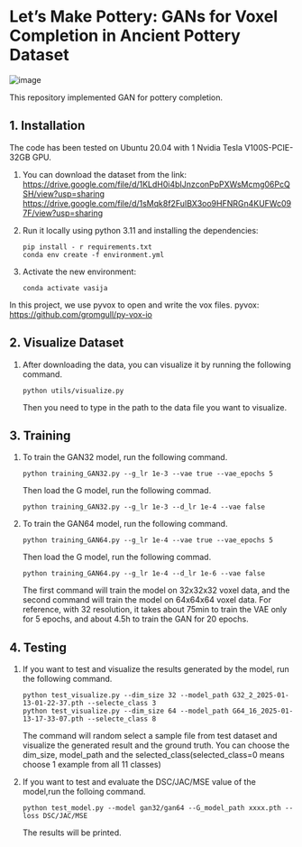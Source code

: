 # Let’s Make Pottery: GANs for Voxel Completion in Ancient Pottery Dataset
![image](https://github.com/user-attachments/assets/3c5be7ed-c46f-466f-ae0d-7a4895c1a697)

This repository implemented GAN for pottery completion.


## 1. Installation

The code has been tested on Ubuntu 20.04 with 1 Nvidia Tesla V100S-PCIE-32GB GPU.

1. You can download the dataset from the link:
https://drive.google.com/file/d/1KLdH0i4bIJnzconPpPXWsMcmg06PcQSH/view?usp=sharing
https://drive.google.com/file/d/1sMqk8f2FuIBX3oo9HFNRGn4KUFWc097F/view?usp=sharing
3. Run it locally using python 3.11 and installing the dependencies:
   ```shell
   pip install - r requirements.txt
   conda env create -f environment.yml
   ```

4. Activate the new environment:
   ```shell
   conda activate vasija
   ```
In this project, we use pyvox to open and write the vox files.
pyvox: https://github.com/gromgull/py-vox-io

## 2. Visualize Dataset

1. After downloading the data, you can visualize it by running the following command.

   ```shell
   python utils/visualize.py
   ```

   Then you need to type in the path to the data file you want to visualize.

## 3. Training

1. To train the GAN32 model, run the following command.

   ```shell
   python training_GAN32.py --g_lr 1e-3 --vae true --vae_epochs 5
   ```
   Then load the G model, run the following commad.
   ```shell
   python training_GAN32.py --g_lr 1e-3 --d_lr 1e-4 --vae false 
   ```
2. To train the GAN64 model, run the following command.
   ```shell
   python training_GAN64.py --g_lr 1e-4 --vae true --vae_epochs 5
   ```
   Then load the G model, run the following commad.
   ```shell
   python training_GAN64.py --g_lr 1e-4 --d_lr 1e-6 --vae false 
   ```

   The first command will train the model on 32x32x32 voxel data, and the second command will train the model on 64x64x64 voxel data. For reference, with 32 resolution, it takes about 75min to train the VAE only for 5 epochs, and about 4.5h to train the GAN for 20 epochs.

## 4. Testing

1. If you want to test and visualize the results generated by the model, run the following command.
   ```shell
   python test_visualize.py --dim_size 32 --model_path G32_2_2025-01-13-01-22-37.pth --selecte_class 3
   python test_visualize.py --dim_size 64 --model_path G64_16_2025-01-13-17-33-07.pth --selecte_class 8
   ```
   The command will random select a sample file from test dataset and visualize the generated result and the ground truth. You can choose the dim_size, model_path and the selected_class(selected_class=0 means choose 1 example from all 11 classes)

2. If you want to test and evaluate the DSC/JAC/MSE value of the model,run the folloing command.
   ```shell
   python test_model.py --model gan32/gan64 --G_model_path xxxx.pth --loss DSC/JAC/MSE
   ```
   The results will be printed.
